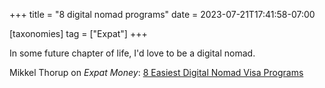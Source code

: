 +++
title = "8 digital nomad programs"
date = 2023-07-21T17:41:58-07:00

[taxonomies]
tag = ["Expat"]
+++

In some future chapter of life, I'd love to be a digital nomad.

<!-- more -->

Mikkel Thorup on _Expat Money_: [8 Easiest Digital Nomad Visa Programs](https://expatmoney.com/blog/8-easiest-digital-nomad-visa-programs)
